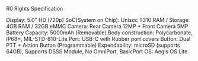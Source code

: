 R0 Rights Specification

Display: 5.0" HD (720p)
SoC(System on Chip): Unisoc T310
RAM / Storage: 4GB RAM / 32GB eMMC
Camera: Rear Camera 12MP + Front Camera 5MP
Battery Capacity: 5000mAh (Removable)
Body construction: Polycarbonate, IP68+, MIL-STD-810-Lite
Port: USB-C with Rubber port covers
Button: Dual PTT + Action Button (Programmable)
Expendability: microSD (supports 64GB), Supports DSSS Module, No OmniPort, BasicPort
OS: Aegis OS Lite
